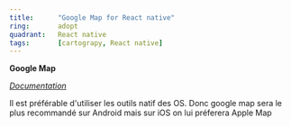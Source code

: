 ```yaml
---
title:      "Google Map for React native"
ring:       adopt
quadrant:   React native
tags:       [cartograpy, React native]
---
```


<p><b>Google Map</b></p>
<em><a href="https://medium.com/featurepreneur/integrating-google-maps-with-react-native-62fc8b7ecded">Documentation</a></em>
<p> Il est préférable d'utiliser les outils natif des OS. Donc google map sera le plus recommandé sur Android mais sur iOS on lui préferera Apple Map
</p>
